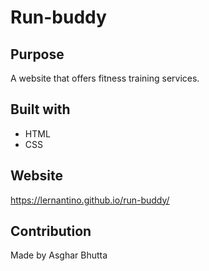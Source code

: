 # Run-buddy

## Purpose
A website that offers fitness training services.

## Built with
* HTML
* CSS

## Website
https://lernantino.github.io/run-buddy/

## Contribution
Made by Asghar Bhutta

